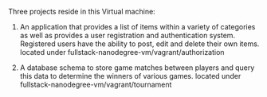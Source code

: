 Three projects reside in this Virtual machine:

1. An application that provides a list of items within a variety of categories as well as provides a user registration and authentication system. Registered users have the ability to post, edit and delete their own items. located under fullstack-nanodegree-vm/vagrant/authorization

2. A database schema to store game matches between players and query this data to determine the winners of various games. located under fullstack-nanodegree-vm/vagrant/tournament